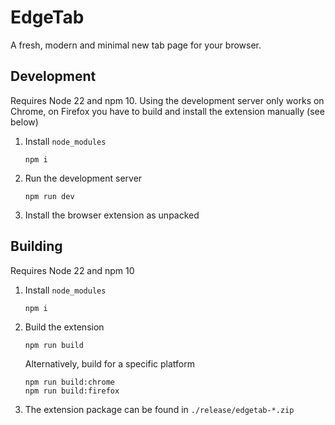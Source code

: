 # EdgeTab

A fresh, modern and minimal new tab page for your browser.

## Development

Requires Node 22 and npm 10. Using the development server only works on Chrome, on Firefox you have to build and install the extension manually (see below)

1. Install `node_modules`

   ```
   npm i
   ```

2. Run the development server

   ```
   npm run dev
   ```

3. Install the browser extension as unpacked

## Building

Requires Node 22 and npm 10

1. Install `node_modules`

   ```
   npm i
   ```

2. Build the extension

   ```
   npm run build
   ```

   Alternatively, build for a specific platform

   ```
   npm run build:chrome
   npm run build:firefox
   ```

3. The extension package can be found in `./release/edgetab-*.zip`
